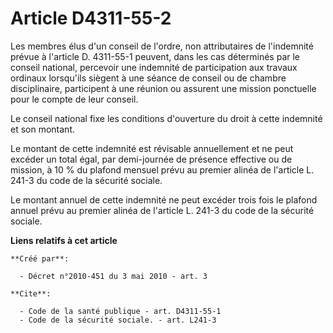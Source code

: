 # Article D4311-55-2

Les membres élus d'un conseil de l'ordre, non attributaires de l'indemnité prévue à l'article D. 4311-55-1 peuvent, dans les
cas déterminés par le conseil national, percevoir une indemnité de participation aux travaux ordinaux lorsqu'ils siègent à
une séance de conseil ou de chambre disciplinaire, participent à une réunion ou assurent une mission ponctuelle pour le
compte de leur conseil. 

Le conseil national fixe les conditions d'ouverture du droit à cette indemnité et son montant. 

Le montant de cette indemnité est révisable annuellement et ne peut excéder un total égal, par demi-journée de présence
effective ou de mission, à 10 % du plafond mensuel prévu au premier alinéa de l'article L. 241-3 du code de la sécurité
sociale. 

Le montant annuel de cette indemnité ne peut excéder trois fois le plafond annuel prévu au premier alinéa de l'article L.
241-3 du code de la sécurité sociale.

**Liens relatifs à cet article**

	**Créé par**:

	  - Décret n°2010-451 du 3 mai 2010 - art. 3

	**Cite**:

	  - Code de la santé publique - art. D4311-55-1
	  - Code de la sécurité sociale. - art. L241-3
